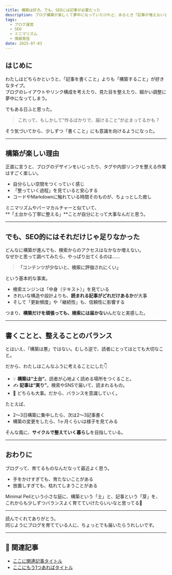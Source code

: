 ```yaml
---
title: 構築は好き。でも、SEOには記事が必要だった
description: ブログ構築が楽しくて夢中になっていたけれど、あるとき「記事が増えないと検索には届かない」と気づいた話。SEOと向き合う中で、バランスの取り方を探しています。
tags:
  - ブログ運営
  - SEO
  - ミニマリズム
  - 情報発信
date: 2025-07-03
---
```


## はじめに

わたしはどちらかというと、「記事を書くこと」よりも「構築すること」が好きなタイプ。  
ブログのレイアウトやリンク構成を考えたり、見た目を整えたり、細かい調整に夢中になってしまう。

でもある日ふと思った。

> これって、もしかして“作るばかりで、届けること”が止まってるかも？

そう気づいてから、少しずつ「書くこと」にも意識を向けるようになった。

---

## 構築が楽しい理由

正直に言うと、ブログのデザインをいじったり、タグや内部リンクを整える作業はすごく楽しい。

- 自分らしい空間をつくっていく感じ
- 「整っていく過程」を見ていると安心する
- コードやMarkdownに触れている時間そのものが、ちょっとした癒し

ミニマリズムやパーマカルチャーと似ていて、  
**「土台から丁寧に整える」**ことが自分にとって大事なんだと思う。

---

## でも、SEO的にはそれだけじゃ足りなかった

どんなに構築が進んでも、検索からのアクセスはなかなか増えない。  
なぜかと思って調べてみたら、やっぱり出てくるのは……

> **「コンテンツが少ないと、検索に評価されにくい」**

という基本的な事実。

- 検索エンジンは「中身（テキスト）」を見ている
- きれいな構造や設計よりも、**読まれる記事がどれだけあるか**が大事
- そして「更新頻度」や「継続性」も、信頼性に影響する

つまり、**構築だけを頑張っても、検索には届かない**んだなと実感した。

---

## 書くことと、整えることのバランス

とはいえ、「構築は悪」ではない。むしろ逆で、読者にとってはとても大切なこと。

だから、わたしはこんなふうに考えることにした👇

- 💡 **構築は“土台”**。読者が心地よく読める場所をつくること。
- ✍️ **記事は“実り”**。検索やSNSで届いて、読まれるもの。
- 🌿 どちらも大事。だから、バランスを意識していく。

たとえば、

- 2〜3日構築に集中したら、次は2〜3記事書く
- 構築の変更をしたら、1ヶ月くらいは様子を見てみる

そんな風に、**サイクルで整えていく暮らし**を目指している。

---

## おわりに

ブログって、育てるものなんだなって最近よく思う。

- 手をかけすぎても、育たないことがある
- 放置しすぎても、枯れてしまうことがある

Minimal Peilという小さな庭に、構築という「土」と、記事という「芽」を、  
これからも少しずつバランスよく育てていけたらいいなと思ってる🌱

---

読んでくれてありがとう。  
同じようにブログを育てている人に、ちょっとでも届いたらうれしいです。

---

## 📌 関連記事

- [ここに関連記事タイトル](リンク先URL)
- [ここにもう1つあればタイトル](リンク先URL)
